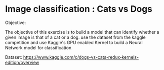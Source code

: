 # Image classification : Cats vs Dogs

Objective:

The objective of this exercise is to build a model that can identify whether a given image is that of a cat or a dog.  use the dataset from the kaggle competition and use Kaggle's GPU enabled Kernel to build a Neural Network model for classification.

Dataset:
https://www.kaggle.com/c/dogs-vs-cats-redux-kernels-edition/overview
